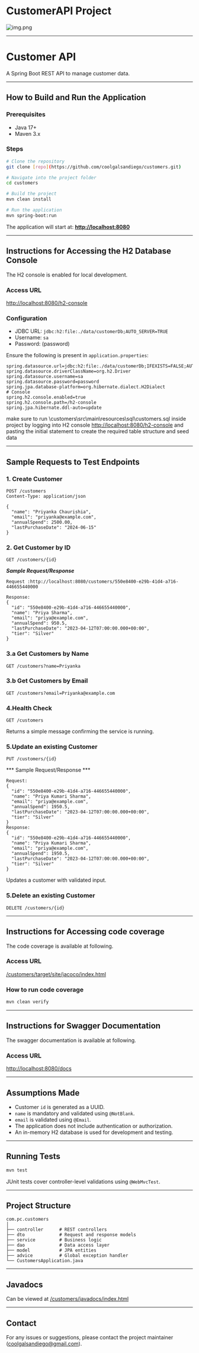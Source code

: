 # CustomerAPI Project




![img.png](img.png)


---


# Customer API

A Spring Boot REST API to manage customer data.

---

## How to Build and Run the Application

### Prerequisites

- Java 17+
- Maven 3.x

### Steps

```bash
# Clone the repository
git clone [repo](https://github.com/coolgalsandiego/customers.git)

# Navigate into the project folder
cd customers

# Build the project
mvn clean install

# Run the application
mvn spring-boot:run
````

The application will start at:
**[http://localhost:8080](http://localhost:8080)**


---

## Instructions for Accessing the H2 Database Console

The H2 console is enabled for local development.

### Access URL

[http://localhost:8080/h2-console](http://localhost:8080/h2-console)

### Configuration

* JDBC URL: `jdbc:h2:file:./data/customerDb;AUTO_SERVER=TRUE`
* Username: `sa`
* Password: (password)

Ensure the following is present in `application.properties`:

```properties
spring.datasource.url=jdbc:h2:file:./data/customerDb;IFEXISTS=FALSE;AUTO_SERVER=TRUE;DB_CLOSE_DELAY=-1
spring.datasource.driverClassName=org.h2.Driver
spring.datasource.username=sa
spring.datasource.password=password
spring.jpa.database-platform=org.hibernate.dialect.H2Dialect
# Console
spring.h2.console.enabled=true
spring.h2.console.path=/h2-console
spring.jpa.hibernate.ddl-auto=update
```
make sure to run \customers\src\main\resources\sql\customers.sql inside project by logging into H2 console [http://localhost:8080/h2-console](http://localhost:8080/h2-console) and pasting the initial statement to create the required table structure and seed data

---



## Sample Requests to Test Endpoints

### 1. Create Customer

```http
POST /customers
Content-Type: application/json

{
  "name": "Priyanka Chaurishia",
  "email": "priyanka@example.com",
  "annualSpend": 2500.00,
  "lastPurchaseDate": "2024-06-15"
}
```

### 2. Get Customer by ID

```http
GET /customers/{id}
```
***Sample Request/Response***
```
Request :http://localhost:8080/customers/550e8400-e29b-41d4-a716-446655440000

Response:
{
  "id": "550e8400-e29b-41d4-a716-446655440000",
  "name": "Priya Sharma",
  "email": "priya@example.com",
  "annualSpend": 950.5,
  "lastPurchaseDate": "2023-04-12T07:00:00.000+00:00",
  "tier": "Silver"
}
```

### 3.a Get Customers by Name

```http
GET /customers?name=Priyanka
```

### 3.b Get Customers by Email

```http
GET /customers?email=Priyanka@example.com
```
### 4.Health Check

```http
GET /customers
```

Returns a simple message confirming the service is running.

### 5.Update an existing Customer

```http
PUT /customers/{id}
```

*** Sample Request/Response ***
```
Request:
{
  "id": "550e8400-e29b-41d4-a716-446655440000",
  "name": "Priya Kumari Sharma",
  "email": "priya@example.com",
  "annualSpend": 1950.5,
  "lastPurchaseDate": "2023-04-12T07:00:00.000+00:00",
  "tier": "Silver"
}
Response:
{
  "id": "550e8400-e29b-41d4-a716-446655440000",
  "name": "Priya Kumari Sharma",
  "email": "priya@example.com",
  "annualSpend": 1950.5,
  "lastPurchaseDate": "2023-04-12T07:00:00.000+00:00",
  "tier": "Silver"
}
```

Updates a customer with validated input.

### 5.Delete an existing Customer

```http
DELETE /customers/{id}
```


---

## Instructions for Accessing code coverage

The code coverage is available at following.

### Access URL

[/customers/target/site/jacoco/index.html](/customers/target/site/jacoco/index.html)

### How to run code coverage
```bash
mvn clean verify
```


---


## Instructions for Swagger Documentation

The swagger documentation is available at following.

### Access URL

[http://localhost:8080/docs](http://localhost:8080/docs)

---
## Assumptions Made

* Customer `id` is generated as a UUID.
* `name` is mandatory and validated using `@NotBlank`.
* `email` is validated using `@Email`.
* The application does not include authentication or authorization.
* An in-memory H2 database is used for development and testing.

---

## Running Tests

```bash
mvn test
```

JUnit tests cover controller-level validations using `@WebMvcTest`.

---

## Project Structure

```
com.pc.customers
│
├── controller      # REST controllers
├── dto             # Request and response models
├── service         # Business logic
├── dao             # Data access layer
├── model           # JPA entities
├── advice          # Global exception handler
└── CustomersApplication.java
```
---
## Javadocs
Can be viewed at [/customers/javadocs/index.html](/customers/javadocs/index.html)


---

## Contact

For any issues or suggestions, please contact the project maintainer (coolgalsandiego@gmail.com).


